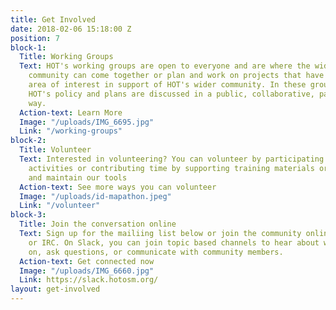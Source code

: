 ```yaml
---
title: Get Involved
date: 2018-02-06 15:18:00 Z
position: 7
block-1:
  Title: Working Groups
  Text: HOT's working groups are open to everyone and are where the wider HOT/OSM
    community can come together or plan and work on projects that have a specific
    area of interest in support of HOT's wider community. In these groups is where
    HOT's policy and plans are discussed in a public, collaborative, participatory
    way.
  Action-text: Learn More
  Image: "/uploads/IMG_6695.jpg"
  Link: "/working-groups"
block-2:
  Title: Volunteer
  Text: Interested in volunteering? You can volunteer by participating in mapping
    activities or contributing time by supporting training materials or helping develop
    and maintain our tools
  Action-text: See more ways you can volunteer
  Image: "/uploads/id-mapathon.jpeg"
  Link: "/volunteer"
block-3:
  Title: Join the conversation online
  Text: Sign up for the mailiing list below or join the community online via Slack
    or IRC. On Slack, you can join topic based channels to hear about what is going
    on, ask questions, or communicate with community members.
  Action-text: Get connected now
  Image: "/uploads/IMG_6660.jpg"
  Link: https://slack.hotosm.org/
layout: get-involved
---
```


